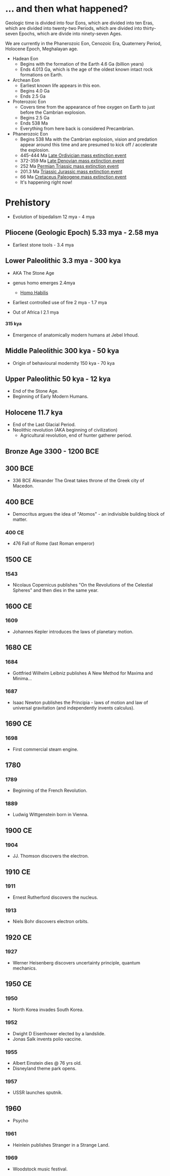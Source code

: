 # ... and then what happened?

Geologic time is divided into four Eons, which are divided into ten Eras, which are divided into twenty-two Periods, which are divided into thirty-seven Epochs, which are divide into ninety-seven Ages.

We are currently in the Phanerozoic Eon, Cenozoic Era, Quaternery Period, Holocene Epoch, Meghalayan age.

* Hadean Eon
  * Begins with the formation of the Earth 4.6 Ga (billion years) 
  * Ends 4.013 Ga, which is the age of the oldest known intact rock formations on Earth.
* Archean Eon
  * Earliest known life appears in this eon.
  * Begins 4.0 Ga
  * Ends 2.5 Ga
* Proterozoic Eon
  * Covers time from the appearance of free oxygen on Earth to just before the Cambrian explosion.
  * Begins 2.5 Ga
  * Ends 538 Ma
  * Everything from here back is considered Precambrian.
* Phanerozoic Eon
  * Begins 538 Ma with the Cambrian explosion, vision and predation appear around this time and are presumed to kick off / accelerate the explosion.
  * 445-444 Ma [Late Ordivician mass extinction event](https://en.wikipedia.org/wiki/Late_Ordovician_mass_extinction)
  * 372-359 Ma [Late Denovian mass extinction event](https://en.wikipedia.org/wiki/Late_Devonian_mass_extinction)
  * 252 Ma [Permian Triassic mass extinction event](https://en.wikipedia.org/wiki/Permian%E2%80%93Triassic_extinction_event)
  * 201.3 Ma [Triassic Jurassic mass extinction event](https://en.wikipedia.org/wiki/Triassic%E2%80%93Jurassic_extinction_event)
  * 66 Ma [Cretaceus Paleogene mass extinction event](https://en.wikipedia.org/wiki/Cretaceous%E2%80%93Paleogene_extinction_event)
  * It's happening right now!

# Prehistory

* Evolution of bipedalism 12 mya - 4 mya

## Pliocene (Geologic Epoch) 5.33 mya - 2.58 mya

* Earliest stone tools - 3.4 mya

## Lower Paleolithic 3.3 mya - 300 kya

* AKA The Stone Age

* genus homo emerges 2.4mya
  * [Homo Habilis](https://en.wikipedia.org/wiki/Homo_habilis)

* Earliest controlled use of fire 2 mya - 1.7 mya

* Out of Africa I 2.1 mya

#### 315 kya

* Emergence of anatomically modern humans at Jebel Irhoud.

## Middle Paleolithic 300 kya - 50 kya

* Origin of behavioural modernity 150 kya - 70 kya

## Upper Paleolithic 50 kya - 12 kya

* End of the Stone Age.
* Beginning of Early Modern Humans.

## Holocene 11.7 kya

* End of the Last Glacial Period.
* Neolithic revolution (AKA beginning of civilization)
   * Agricultural revolution, end of hunter gatherer period.

## Bronze Age 3300 - 1200 BCE

## 300 BCE

* 336 BCE Alexander The Great takes throne of the Greek city of Macedon.

## 400 BCE

* Democritus argues the idea of "Atomos" - an indivisible building block of matter.

### 400 CE

* 476 Fall of Rome (last Roman emperor)

## 1500 CE

### 1543

* Nicolaus Copernicus publishes "On the Revolutions of the Celestial Spheres" and then dies in the same year.

## 1600 CE

### 1609

* Johannes Kepler introduces the laws of planetary motion.

## 1680 CE

### 1684

* Gottfried Wilhelm Leibniz publishes A New Method for Maxima and Minima...

### 1687

* Isaac Newton publishes the Principia - laws of motion and law of universal gravitation (and independently invents calculus).

## 1690 CE

### 1698

* First commercial steam engine.

## 1780

### 1789

* Beginning of the French Revolution.

### 1889

* Ludwig Wittgenstein born in Vienna.

## 1900 CE

### 1904

* JJ. Thomson discovers the electron.

## 1910 CE

### 1911

* Ernest Rutherford discovers the nucleus.

### 1913

* Niels Bohr discovers electron orbits.

## 1920 CE

### 1927

* Werner Heisenberg discovers uncertainty principle, quantum mechanics.

## 1950 CE

### 1950

* North Korea invades South Korea.

### 1952

* Dwight D Eisenhower elected by a landslide.
* Jonas Salk invents polio vaccine.

### 1955
* Albert Einstein dies @ 76 yrs old.
* Disneyland theme park opens.

### 1957
* USSR launches sputnik.

## 1960
* Psycho

### 1961
* Heinlein publishes Stranger in a Strange Land.

### 1969
* Woodstock music festival.
